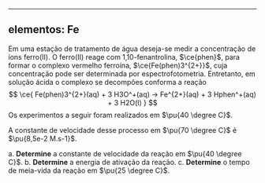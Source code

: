 
---
elementos: Fe
---

Em uma estação de tratamento de água deseja-se medir a concentração de íons ferro(II). O ferro(II) reage com 1,10-fenantrolina, $\ce{phen}$, para formar o complexo vermelho ferroína, $\ce{Fe(phen)3^{2+}}$, cuja concentração pode ser determinada por espectrofotometria. Entretanto, em solução ácida o complexo se decompões conforma a reação
$$
    \ce{ Fe(phen)3^{2+}(aq) + 3 H3O^+(aq) -> Fe^{2+}(aq) + 3 Hphen^+(aq) + 3 H2O(l) }
$$
Os experimentos a seguir foram realizados em $\pu{40 \degree C}$.


A constante de velocidade desse processo em $\pu{70 \degree C}$ é $\pu{8,5e-2 M.s-1}$.


a. **Determine** a constante de velocidade da reação em $\pu{40 \degree C}$.
b. **Determine** a energia de ativação da reação.
c. **Determine** o tempo de meia-vida da reação em $\pu{25 \degree C}$.
